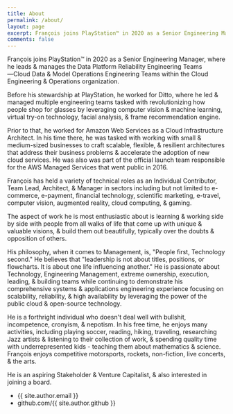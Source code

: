 ```yaml
---
title: About
permalink: /about/
layout: page
excerpt: François joins PlayStation™ in 2020 as a Senior Engineering Manager, where he leads & manages the Data Platform Reliability Engineering Teams ―Cloud Data & Model Operations Engineering Teams within the Cloud Engineering & Operations organization.
comments: false
---
```


François joins PlayStation™ in 2020 as a Senior Engineering Manager, where he leads & manages the Data Platform Reliability Engineering Teams ―Cloud Data & Model Operations Engineering Teams within the Cloud Engineering & Operations organization.

Before his stewardship at PlayStation, he worked for Ditto, where he led & managed multiple engineering teams tasked with revolutionizing how people shop for glasses by leveraging computer vision & machine learning, virtual try-on technology, facial analysis, & frame recommendation engine.

Prior to that, he worked for Amazon Web Services as a Cloud Infrastructure Architect. In his time there, he was tasked with working with small & medium-sized businesses to craft scalable, flexible, & resilient architectures that address their business problems & accelerate the adoption of new cloud services. He was also was part of the official launch team responsible for the AWS Managed Services that went public in 2016.

François has held a variety of technical roles as an Individual Contributor, Team Lead, Architect, & Manager in sectors including but not limited to e-commerce, e-payment, financial technology, scientific marketing, e-travel, computer vision, augmented reality, cloud computing, & gaming.

The aspect of work he is most enthusiastic about is learning & working side by side with people from all walks of life that come up with unique & valuable visions, & build them out beautifully, typically over the doubts & opposition of others.

His philosophy, when it comes to Management, is, "People first, Technology second." He believes that "leadership is not about titles, positions, or flowcharts. It is about one life influencing another." He is passionate about Technology, Engineering Management, extreme ownership, execution, leading, & building teams while continuing to demonstrate his comprehensive systems & applications engineering experience focusing on scalability, reliability, & high availability by leveraging the power of the public cloud & open-source technology.

He is a forthright individual who doesn't deal well with bullshit, incompetence, cronyism, & nepotism. In his free time, he enjoys many activities, including playing soccer, reading, hiking, traveling, researching Jazz artists & listening to their collection of work, & spending quality time with underrepresented kids - teaching them about mathematics & science. François enjoys competitive motorsports, rockets, non-fiction, live concerts, & the arts.

He is an aspiring Stakeholder & Venture Capitalist, & also interested in joining a board. 

- {{ site.author.email }}
- github.com/{{ site.author.github }}
